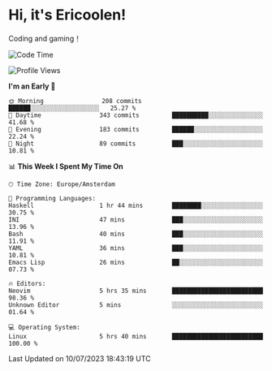 # Hi, it's Ericoolen!
Coding and gaming！

<!--START_SECTION:waka-->
![Code Time](http://img.shields.io/badge/Code%20Time-887%20hrs%205%20mins-blue)

![Profile Views](http://img.shields.io/badge/Profile%20Views-1-blue)

**I'm an Early 🐤** 

```text
🌞 Morning                208 commits         ██████░░░░░░░░░░░░░░░░░░░   25.27 % 
🌆 Daytime                343 commits         ██████████░░░░░░░░░░░░░░░   41.68 % 
🌃 Evening                183 commits         ██████░░░░░░░░░░░░░░░░░░░   22.24 % 
🌙 Night                  89 commits          ███░░░░░░░░░░░░░░░░░░░░░░   10.81 % 
```


📊 **This Week I Spent My Time On** 

```text
🕑︎ Time Zone: Europe/Amsterdam

💬 Programming Languages: 
Haskell                  1 hr 44 mins        ████████░░░░░░░░░░░░░░░░░   30.75 % 
INI                      47 mins             ███░░░░░░░░░░░░░░░░░░░░░░   13.96 % 
Bash                     40 mins             ███░░░░░░░░░░░░░░░░░░░░░░   11.91 % 
YAML                     36 mins             ███░░░░░░░░░░░░░░░░░░░░░░   10.81 % 
Emacs Lisp               26 mins             ██░░░░░░░░░░░░░░░░░░░░░░░   07.73 % 

🔥 Editors: 
Neovim                   5 hrs 35 mins       █████████████████████████   98.36 % 
Unknown Editor           5 mins              ░░░░░░░░░░░░░░░░░░░░░░░░░   01.64 % 

💻 Operating System: 
Linux                    5 hrs 40 mins       █████████████████████████   100.00 % 
```


 Last Updated on 10/07/2023 18:43:19 UTC
<!--END_SECTION:waka-->

